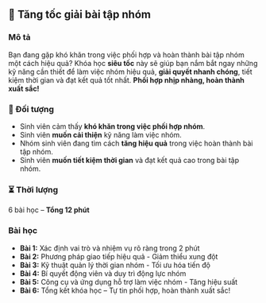 ## 🚀 Tăng tốc giải bài tập nhóm  

### Mô tả  
Bạn đang gặp khó khăn trong việc phối hợp và hoàn thành bài tập nhóm một cách hiệu quả? Khóa học **siêu tốc** này sẽ giúp bạn nắm bắt ngay những kỹ năng cần thiết để làm việc nhóm hiệu quả, **giải quyết nhanh chóng**, tiết kiệm thời gian và đạt kết quả tốt nhất. **Phối hợp nhịp nhàng, hoàn thành xuất sắc!**

### 🎯 Đối tượng  
- Sinh viên cảm thấy **khó khăn trong việc phối hợp nhóm**.
- Sinh viên **muốn cải thiện** kỹ năng làm việc nhóm.
- Nhóm sinh viên đang tìm cách **tăng hiệu quả** trong việc hoàn thành bài tập nhóm.
- Sinh viên **muốn tiết kiệm thời gian** và đạt kết quả cao trong bài tập nhóm.

### ⏳ Thời lượng  
6 bài học – **Tổng 12 phút**  

### Bài học  
- **Bài 1:** Xác định vai trò và nhiệm vụ rõ ràng trong 2 phút  
- **Bài 2:** Phương pháp giao tiếp hiệu quả - Giảm thiểu xung đột  
- **Bài 3:** Kỹ thuật quản lý thời gian nhóm - Tối ưu hóa tiến độ  
- **Bài 4:** Bí quyết động viên và duy trì động lực nhóm  
- **Bài 5:** Công cụ và ứng dụng hỗ trợ làm việc nhóm - Tăng hiệu suất  
- **Bài 6:** Tổng kết khóa học – Tự tin phối hợp, hoàn thành xuất sắc!